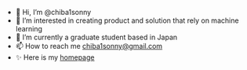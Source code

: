 - 👋 Hi, I’m @chiba1sonny
- 👀 I’m interested in creating product and solution that rely on machine learning
- 🌱 I’m currently a graduate student based in Japan
- 📫 How to reach me chiba1sonny@gmail.com
- ✨ Here is my [homepage](https://chiba1sonny.github.io/)
<!---
chiba1sonny/chiba1sonny is a ✨ special ✨ repository because its `README.md` (this file) appears on your GitHub profile.
You can click the Preview link to take a look at your changes.
--->
